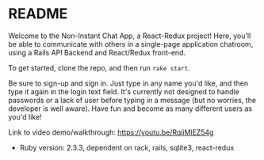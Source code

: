 # README

Welcome to the Non-Instant Chat App, a React-Redux project! Here, you'll be able to communicate with others in a single-page application chatroom, using a Rails API Backend and React/Redux front-end.

To get started, clone the repo, and then run ```rake start```.

Be sure to sign-up and sign in. Just type in any name you'd like, and then type it again in the login text field. It's currently not designed to handle passwords or a lack of user before typing in a message (but no worries, the developer is well aware). Have fun and become as many different users as you'd like!

Link to video demo/walkthrough: https://youtu.be/RqjiMlEZ54g

* Ruby version: 2.3.3, dependent on rack, rails, sqlite3, react-redux
